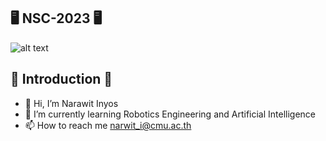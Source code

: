 ## 🖥️ NSC-2023 🖥️ 
![alt text](https://scontent-kut2-2.xx.fbcdn.net/v/t1.15752-9/319991454_1813159275712818_1609892949242403402_n.png?_nc_cat=107&ccb=1-7&_nc_sid=ae9488&_nc_eui2=AeH2DXR2Qz4bGyL5nedJhT1B6Jb3mexEq5DolveZ7ESrkNMLkQ8KoPDoERcBTEjSK5UF2nyoWfsLIVI8Shl3tf0n&_nc_ohc=383dLVP9OiQAX-Xa7Ra&_nc_ht=scontent-kut2-2.xx&oh=03_AdRI_lDOtwd4R5SQigD52RqHyQRIIbEnejfiVQ1kbmAWTw&oe=63D010DE)
## 👏 Introduction 👏
- 👋 Hi, I’m Narawit Inyos
- 🌱 I’m currently learning Robotics Engineering and Artificial Intelligence
- 📫 How to reach me narwit_i@cmu.ac.th